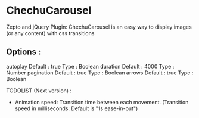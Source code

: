 ChechuCarousel
================================

Zepto and jQuery Plugin: ChechuCarousel is an easy way to display images (or any content) with css transitions

Options :
---------

autoplay 								 Default : true 				Type : Boolean
duration                                 Default : 4000                 Type : Number
pagination                               Default : true                 Type : Boolean
arrows                                   Default : true                 Type : Boolean


TODOLIST (Next version) :

- Animation speed: Transition time between each movement. (Transition speed in milliseconds: Default is "1s ease-in-out")
